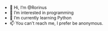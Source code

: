 - 👋 Hi, I’m @Rorinus
- 👀 I’m interested in programming
- 🌱 I’m currently learning Python
- 📫 You can't reach me, I prefer be anonymous.

<!---
Rorinus/Rorinus is a ✨ special ✨ repository because its `README.md` (this file) appears on your GitHub profile.
You can click the Preview link to take a look at your changes.
--->
